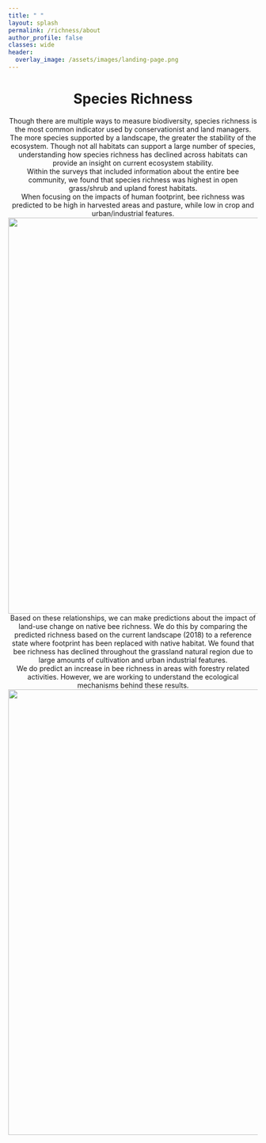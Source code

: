```yaml
---
title: " "
layout: splash
permalink: /richness/about
author_profile: false
classes: wide
header:
  overlay_image: /assets/images/landing-page.png
---
```


<style>
h1 {
  text-align: center;
}

</style>

<center> <h1>Species Richness</h1> </center>

<center> Though there are multiple ways to measure biodiversity, species richness is the most common indicator used by conservationist and land managers. The more species supported by a landscape, the greater the stability of the ecosystem. Though not all habitats can support a large number of species, understanding how species richness has declined across habitats can provide an insight on current ecosystem stability. </center>

<center> Within the surveys that included information about the entire bee community, we found that species richness was highest in open grass/shrub and upland forest habitats. </center>

<center> When focusing on the impacts of human footprint, bee richness was predicted to be high in harvested areas and pasture, while low in crop and urban/industrial features. </center>

<a href="/ANBC/assets/figures/diversity/richness-coefficients.jpeg">
<img src="/ANBC/assets/figures/diversity/richness-coefficients.jpeg" height = "800" width = "1200" class="center">
</a>

<center> Based on these relationships, we can make predictions about the impact of land-use change on native bee richness. We do this by comparing the predicted richness based on the current landscape (2018) to a reference state where footprint has been replaced with native habitat. We found that bee richness has declined throughout the grassland natural region due to large amounts of cultivation and urban industrial features. </center>

<center> We do predict an increase in bee richness in areas with forestry related activities. However, we are working to understand the ecological mechanisms behind these results. </center>

<a href="/ANBC/assets/figures/diversity/species-richness.jpeg">
<img src="/ANBC/assets/figures/diversity/species-richness.jpeg" height = "900" width = "1800" class="center">
</a>
